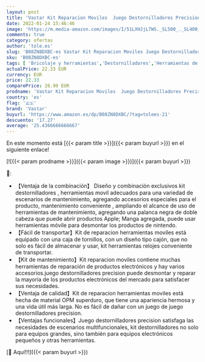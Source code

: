```yaml
---
layout: post
title: 'Vastar Kit Reparacion Moviles  Juego Destornilladores Precision  Herramientas Movil  Adecuado Para Gafas  Teléfonos Móviles  IPad  Cámaras  PC  Portátiles  Etc.'
date: 2022-01-24 15:46:46
image: 'https://m.media-amazon.com/images/I/51LXHJjL7WS._SL500_._SL400_.jpg'
comments: true
category: ofertas
author: 'tole.es'
slug: 'B08ZN8DXBC-es Vastar Kit Reparacion Moviles Juego Destornilladores...'
sku: 'B08ZN8DXBC-es'
tags: [ 'Bricolaje y herramientas','Destornilladores','Herramientas de mano','Herramientas manuales y eléctricas','Juegos de destornilladores','ipad','vastar', ]
actualPrice: 22.33 EUR
currency: EUR
price: 22.33
comparePrice: 26.99 EUR
prodname: 'Vastar Kit Reparacion Moviles  Juego Destornilladores Precision  Herramientas Movil  Adecuado Para Gafas  Teléfonos Móviles  IPad  Cámaras  PC  Portátiles  Etc.'
country: 'es'
flag: '🇪🇸'
brand: 'Vastar'
buyurl: 'https://www.amazon.es/dp/B08ZN8DXBC/?tag=tolees-21'
descuento: '17.27'
average: '25.4366666666667'
---
```


En este momento está [{{< param title >}}]({{< param buyurl >}}) en el siguiente enlace!

[![{{< param prodname >}}]({{< param image >}})]({{< param buyurl >}})

🔎:

- 【Ventaja de la combinación】 Diseño y combinación exclusivos kit destornilladores , herramientas movil adecuados para una variedad de escenarios de mantenimiento, agregando accesorios especiales para el producto, mantenimiento conveniente , ampliando el alcance de uso de herramientas de mantenimiento, agregando una palanca negra de doble cabeza que puede abrir productos Apple; Manga agregada, puede usar herramientas móvile para desmontar los productos de nintendo.
- 【Fácil de transportar】Kit de reparacion herramientas moviles está equipado con una caja de tornillos, con un diseño tipo cajón, que no solo es fácil de almacenar y usar, kit herramientas relojes conveniente de transportar.
- 【Kit de mantenimiento】Kit reparacion moviles contiene muchas herramientas de reparación de productos electrónicos y hay varios accesorios.juego destornilladores precision puede desmontar y reparar la mayoría de los productos electrónicos del mercado para satisfacer sus necesidades.
- 【Ventaja de calidad】Kit de reparacion herramientas moviles está hecha de material OPM superduro, que tiene una apariencia hermosa y una vida útil más larga. No es fácil de dañar con un juego de juego destornilladores precision.
- 【Ventajas funcionales】Juego destornilladores precision satisfaga las necesidades de escenarios multifuncionales, kit destornilladores no solo para equipos grandes, sino también para equipos electrónicos pequeños y otras herramientas.

[🛒 Aquí!!!]({{< param buyurl >}})
